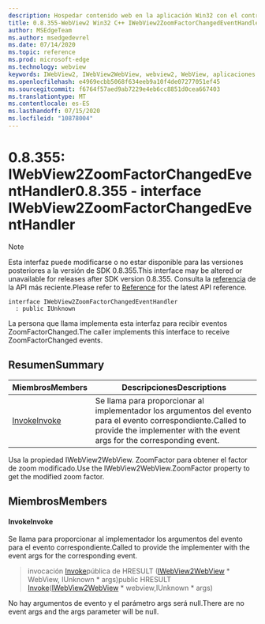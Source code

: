 ```yaml
---
description: Hospedar contenido web en la aplicación Win32 con el control Microsoft Edge WebView2
title: 0.8.355-WebView2 Win32 C++ IWebView2ZoomFactorChangedEventHandler
author: MSEdgeTeam
ms.author: msedgedevrel
ms.date: 07/14/2020
ms.topic: reference
ms.prod: microsoft-edge
ms.technology: webview
keywords: IWebView2, IWebView2WebView, webview2, WebView, aplicaciones Win32, Win32, Edge
ms.openlocfilehash: e4969ecbb5068f634eeb9a10f4de07277051ef45
ms.sourcegitcommit: f6764f57aed9ab7229e4eb6cc8851d0cea667403
ms.translationtype: MT
ms.contentlocale: es-ES
ms.lasthandoff: 07/15/2020
ms.locfileid: "10878004"
---
```

# <span data-ttu-id="b3e57-104">0.8.355: IWebView2ZoomFactorChangedEventHandler</span><span class="sxs-lookup"><span data-stu-id="b3e57-104">0.8.355 - interface IWebView2ZoomFactorChangedEventHandler</span></span> 

> [!NOTE]
> <span data-ttu-id="b3e57-105">Esta interfaz puede modificarse o no estar disponible para las versiones posteriores a la versión de SDK 0.8.355.</span><span class="sxs-lookup"><span data-stu-id="b3e57-105">This interface may be altered or unavailable for releases after SDK version 0.8.355.</span></span> <span data-ttu-id="b3e57-106">Consulta la [referencia](../../../webview2-api-reference.md) de la API más reciente.</span><span class="sxs-lookup"><span data-stu-id="b3e57-106">Please refer to [Reference](../../../webview2-api-reference.md) for the latest API reference.</span></span>

```
interface IWebView2ZoomFactorChangedEventHandler
  : public IUnknown
```

<span data-ttu-id="b3e57-107">La persona que llama implementa esta interfaz para recibir eventos ZoomFactorChanged.</span><span class="sxs-lookup"><span data-stu-id="b3e57-107">The caller implements this interface to receive ZoomFactorChanged events.</span></span>

## <span data-ttu-id="b3e57-108">Resumen</span><span class="sxs-lookup"><span data-stu-id="b3e57-108">Summary</span></span>

 <span data-ttu-id="b3e57-109">Miembros</span><span class="sxs-lookup"><span data-stu-id="b3e57-109">Members</span></span>                        | <span data-ttu-id="b3e57-110">Descripciones</span><span class="sxs-lookup"><span data-stu-id="b3e57-110">Descriptions</span></span>
--------------------------------|---------------------------------------------
[<span data-ttu-id="b3e57-111">Invoke</span><span class="sxs-lookup"><span data-stu-id="b3e57-111">Invoke</span></span>](#invoke) | <span data-ttu-id="b3e57-112">Se llama para proporcionar al implementador los argumentos del evento para el evento correspondiente.</span><span class="sxs-lookup"><span data-stu-id="b3e57-112">Called to provide the implementer with the event args for the corresponding event.</span></span>

<span data-ttu-id="b3e57-113">Usa la propiedad IWebView2WebView. ZoomFactor para obtener el factor de zoom modificado.</span><span class="sxs-lookup"><span data-stu-id="b3e57-113">Use the IWebView2WebView.ZoomFactor property to get the modified zoom factor.</span></span>

## <span data-ttu-id="b3e57-114">Miembros</span><span class="sxs-lookup"><span data-stu-id="b3e57-114">Members</span></span>

#### <span data-ttu-id="b3e57-115">Invoke</span><span class="sxs-lookup"><span data-stu-id="b3e57-115">Invoke</span></span> 

<span data-ttu-id="b3e57-116">Se llama para proporcionar al implementador los argumentos del evento para el evento correspondiente.</span><span class="sxs-lookup"><span data-stu-id="b3e57-116">Called to provide the implementer with the event args for the corresponding event.</span></span>

> <span data-ttu-id="b3e57-117">invocación [Invoke](#invoke)pública de HRESULT ([IWebView2WebView](IWebView2WebView.md) \* WebView, IUnknown \* args)</span><span class="sxs-lookup"><span data-stu-id="b3e57-117">public HRESULT [Invoke](#invoke)([IWebView2WebView](IWebView2WebView.md) \* webview,IUnknown \* args)</span></span>

<span data-ttu-id="b3e57-118">No hay argumentos de evento y el parámetro args será null.</span><span class="sxs-lookup"><span data-stu-id="b3e57-118">There are no event args and the args parameter will be null.</span></span>

